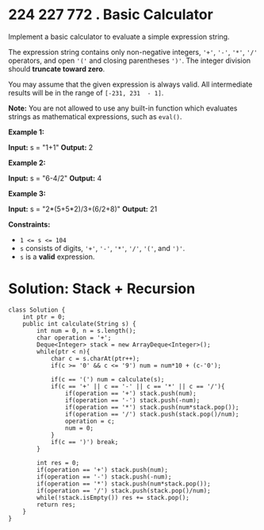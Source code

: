 # 224 227 772 . Basic Calculator
Implement a basic calculator to evaluate a simple expression string.

The expression string contains only non-negative integers,  `'+'`,  `'-'`,  `'*'`,  `'/'`  operators, and open  `'('`  and closing parentheses  `')'`. The integer division should  **truncate toward zero**.

You may assume that the given expression is always valid. All intermediate results will be in the range of  `[-231, 231  - 1]`.

**Note:**  You are not allowed to use any built-in function which evaluates strings as mathematical expressions, such as  `eval()`.

**Example 1:**

**Input:** s = "1+1"
**Output:** 2

**Example 2:**

**Input:** s = "6-4/2"
**Output:** 4

**Example 3:**

**Input:** s = "2*(5+5*2)/3+(6/2+8)"
**Output:** 21

**Constraints:**

-   `1 <= s <= 104`
-   `s`  consists of digits,  `'+'`,  `'-'`,  `'*'`,  `'/'`,  `'('`, and `')'`.
-   `s`  is a  **valid**  expression.

# Solution: Stack + Recursion
```
class Solution {
    int ptr = 0;
    public int calculate(String s) {
        int num = 0, n = s.length();
        char operation = '+';
        Deque<Integer> stack = new ArrayDeque<Integer>();
        while(ptr < n){
            char c = s.charAt(ptr++);
            if(c >= '0' && c <= '9') num = num*10 + (c-'0');
            
            if(c == '(') num = calculate(s);
            if(c == '+' || c == '-' || c == '*' || c == '/'){
                if(operation == '+') stack.push(num);
                if(operation == '-') stack.push(-num);
                if(operation == '*') stack.push(num*stack.pop());
                if(operation == '/') stack.push(stack.pop()/num);
                operation = c;
                num = 0;
            }
            if(c == ')') break;
        }
        
        int res = 0;
        if(operation == '+') stack.push(num);
        if(operation == '-') stack.push(-num);
        if(operation == '*') stack.push(num*stack.pop());
        if(operation == '/') stack.push(stack.pop()/num);
        while(!stack.isEmpty()) res += stack.pop();
        return res;
    }
}
```